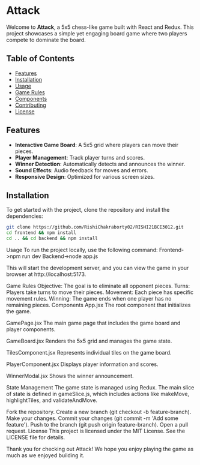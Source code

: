 # Attack

Welcome to **Attack**, a 5x5 chess-like game built with React and Redux. This project showcases a simple yet engaging board game where two players compete to dominate the board.

## Table of Contents

- [Features](#features)
- [Installation](#installation)
- [Usage](#usage)
- [Game Rules](#game-rules)
- [Components](#components)
- [Contributing](#contributing)
- [License](#license)

## Features

- **Interactive Game Board**: A 5x5 grid where players can move their pieces.
- **Player Management**: Track player turns and scores.
- **Winner Detection**: Automatically detects and announces the winner.
- **Sound Effects**: Audio feedback for moves and errors.
- **Responsive Design**: Optimized for various screen sizes.

## Installation

To get started with the project, clone the repository and install the dependencies:

```sh
git clone https://github.com/RishiChakraborty02/RISHI21BCE3012.git
cd frontend && npm install
cd .. && cd backend && npm install
```

Usage
To run the project locally, use the following command:
Frontend->npm run dev
Backend->node app.js

This will start the development server, and you can view the game in your browser at http://localhost:5173.

Game Rules
Objective: The goal is to eliminate all opponent pieces.
Turns: Players take turns to move their pieces.
Movement: Each piece has specific movement rules.
Winning: The game ends when one player has no remaining pieces.
Components
App.jsx
The root component that initializes the game.

GamePage.jsx
The main game page that includes the game board and player components.

GameBoard.jsx
Renders the 5x5 grid and manages the game state.

TilesComponent.jsx
Represents individual tiles on the game board.

PlayerComponent.jsx
Displays player information and scores.

WinnerModal.jsx
Shows the winner announcement.

State Management
The game state is managed using Redux. The main slice of state is defined in gameSlice.js, which includes actions like makeMove, highlightTiles, and validateAndMove.

Fork the repository.
Create a new branch (git checkout -b feature-branch).
Make your changes.
Commit your changes (git commit -m 'Add some feature').
Push to the branch (git push origin feature-branch).
Open a pull request.
License
This project is licensed under the MIT License. See the LICENSE file for details.

Thank you for checking out Attack! We hope you enjoy playing the game as much as we enjoyed building it.

```

```
